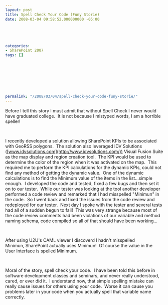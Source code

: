 ```yaml
---
layout: post
title: Spell Check Your Code (Funy Storie)
date: 2008-03-04 09:58:52.000000000 -05:00





categories:
- SharePoint 2007
tags: []

  

  
  
  
  
  
permalink: "/2008/03/04/spell-check-your-code-funy-storie/"
---
```

Before I tell this story I must admit that without Spell Check I never would have graduated college.&nbsp; It is not because I mistyped words, I am a horrible speller!

&nbsp;

I recently developed a solution allowing SharePoint KPIs to be associated with GeoRSS polygons.&nbsp; The solution also leveraged IDV Solutions ([www.idvsolutions.com](http://www.idvsolutions.com/)) Visual Fusion Suite as the map display and region creation tool.&nbsp; The KPI would be used to determine the color of the region when it was activated on the map.&nbsp; This required me to perform the KPI calculations for the dynamic KPIs, could not find any method of getting the dynamic value.&nbsp; One of the dynamic calculations is to find the Minimum value of the items in the list...simple enough.&nbsp; I developed the code and tested, fixed a few bugs and then set it on to our tester.&nbsp; While our tester was looking at the tool another developer performed a code review and remarked that I had misspelled "Minimun" in the code.&nbsp; So I went back and fixed the issues from the code review and redeployed for our tester.&nbsp; Next day I spoke with the tester and several tests had all of a sudden begun to fail!&nbsp; This was very strange because most of the code review comments had been violations of our variable and method naming schema, code compiled so all of that should have been working...

&nbsp;

After using U2U's CAML viewer I discoverd I hadn't misspelled Minimun,&nbsp;SharePoint actually uses Minimun!&nbsp; Of course the value in the User Interface is spelled Minimum.

&nbsp;

Moral of the story, spell check your code.&nbsp; I have been told this before in software development classes and seminars, and never really understood, cared, or ever did it.&nbsp; I understand now, that simple spelling mistake can really cause issues for others using your code.&nbsp; Worse it can cause you problems later in your code when you actually spell that variable name correctly.

